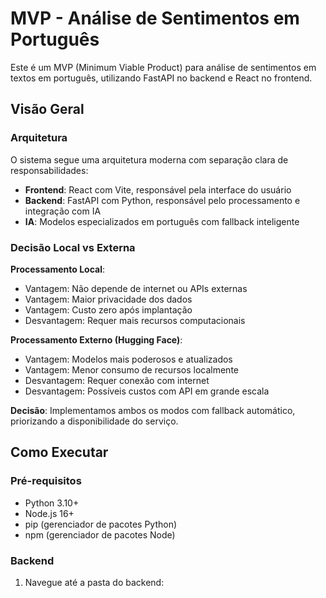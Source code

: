 # MVP - Análise de Sentimentos em Português

Este é um MVP (Minimum Viable Product) para análise de sentimentos em textos em português, utilizando FastAPI no backend e React no frontend.

## Visão Geral

### Arquitetura

O sistema segue uma arquitetura moderna com separação clara de responsabilidades:

- **Frontend**: React com Vite, responsável pela interface do usuário
- **Backend**: FastAPI com Python, responsável pelo processamento e integração com IA
- **IA**: Modelos especializados em português com fallback inteligente

### Decisão Local vs Externa

**Processamento Local**:
- Vantagem: Não depende de internet ou APIs externas
- Vantagem: Maior privacidade dos dados
- Vantagem: Custo zero após implantação
- Desvantagem: Requer mais recursos computacionais

**Processamento Externo (Hugging Face)**:
- Vantagem: Modelos mais poderosos e atualizados
- Vantagem: Menor consumo de recursos localmente
- Desvantagem: Requer conexão com internet
- Desvantagem: Possíveis custos com API em grande escala

**Decisão**: Implementamos ambos os modos com fallback automático, priorizando a disponibilidade do serviço.

## Como Executar

### Pré-requisitos

- Python 3.10+
- Node.js 16+
- pip (gerenciador de pacotes Python)
- npm (gerenciador de pacotes Node)

### Backend

1. Navegue até a pasta do backend:

